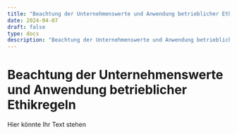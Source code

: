 ```yaml
---
title: "Beachtung der Unternehmenswerte und Anwendung betrieblicher Ethikregeln"
date: 2024-04-07
draft: false
type: docs
description: "Beachtung der Unternehmenswerte und Anwendung betrieblicher Ethikregeln"
---
```


# Beachtung der Unternehmenswerte und Anwendung betrieblicher Ethikregeln

Hier könnte Ihr Text stehen